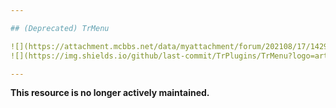 ```yaml
---

## (Deprecated) TrMenu

![](https://attachment.mcbbs.net/data/myattachment/forum/202108/17/142921rll20j5kie5kzk1f.gif)
![](https://img.shields.io/github/last-commit/TrPlugins/TrMenu?logo=artstation&style=for-the-badge&color=9266CC)![](https://img.shields.io/github/issues/InsinuateProjects/TrMenu?style=for-the-badge&logo=slashdot)![](https://img.shields.io/github/release/TrPlugins/TrMenu?style=for-the-badge&color=00C58E&logo=ionic)

---
```


**This resource is no longer actively maintained.**  
